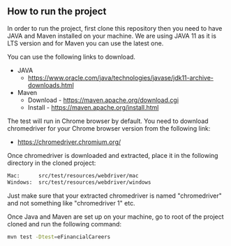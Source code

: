 

<!-- ABOUT THE PROJECT -->
## How to run the project

In order to run the project, first clone this repository then you need to have JAVA and Maven installed on your machine. We are using JAVA 11 as it is LTS version and for Maven you can use the latest one.

You can use the following links to download.

* JAVA
  * https://www.oracle.com/java/technologies/javase/jdk11-archive-downloads.html
* Maven
  * Download - https://maven.apache.org/download.cgi
  * Install - https://maven.apache.org/install.html

The test will run in Chrome browser by default. You need to download chromedriver for your Chrome browser version from the following link:
* https://chromedriver.chromium.org/

Once chromedriver is downloaded and extracted, place it in the following directory in the cloned project:

  ```sh
  Mac:      src/test/resources/webdriver/mac
  Windows:  src/test/resources/webdriver/windows
  ```

Just make sure that your extracted chromedriver is named "chromedriver" and not something like "chromedriver 1" etc.



Once Java and Maven are set up on your machine, go to root of the project cloned and run the following command:

  ```sh
  mvn test -Dtest=eFinancialCareers
  ```